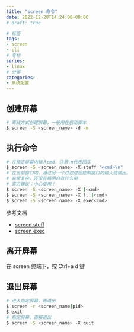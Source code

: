 ```yaml
---
title: "screen 命令"
date: 2022-12-28T14:24:08+08:00
# draft: true

# 标签
tags:
- screen
- cli
# 专栏
series:
- linux
# 分类
categories:
- 系统配置
---
```


## 创建屏幕
```bash
# 离线方式创建屏幕，一般用在启动脚本
$ screen -S <screen_name> -d -m
```

## 执行命令
```bash
# 在指定屏幕内输入cmd，注意\n代表回车
$ screen -S <screen_name> -X stuff "<cmd>\n"
# 在当前窗口内，通过另一个过滤进程控制窗口的输入或输出。
# 非常复杂，还没有搞明白有什么用
# 官方建议：小心使用！
$ screen -S <screen_name> -X |<cmd>
$ screen -S <screen_name> -X !..|<cmd>
$ screen -S <screen_name> -X exec<cmd>
```
参考文档
- [screen stuff](https://www.gnu.org/software/screen/manual/screen.html#index-stuff)
- [screen exec](https://www.gnu.org/software/screen/manual/screen.html#index-exec)

## 离开屏幕

在 screen 终端下，按 Ctrl+a d 键

## 退出屏幕
```bash
# 进入指定屏幕，再退出
$ screen -r <screen_name|pid>
$ exit
# 指定屏幕，直接退出
$ screen -S <screen_name> -X quit
```